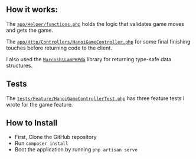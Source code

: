 ## How it works:

The [`app/Helper/functions.php`](./app/Helper/functions.php) holds the logic that validates game moves and gets the game.

The [`app/Http/Controllers/HanoiGameController.php`](./app/Http/Controllers/HanoiGameController.php) for some final finishing touches before returning code to the client. 

I also used the [`Marcosh\LamPHPda`](https://github.com/marcosh/lamphpda) library for returning type-safe data structures. 


## Tests

The [`tests/Feature/HanoiGameControllerTest.php`](./tests/Feature/HanoiGameControllerTest.php) has three feature tests I wrote for the game feature.

## How to Install 

- First, Clone the GitHub repository
- Run `composer install`
- Boot the application by running `php artisan serve`
